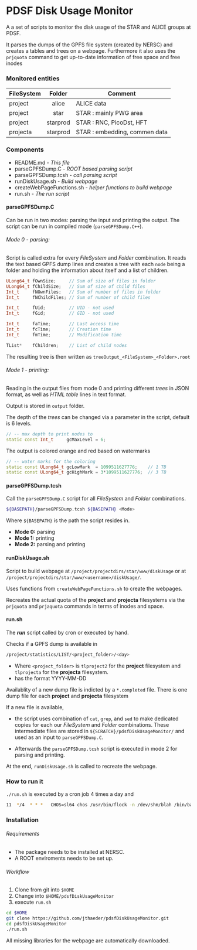 # PDSF Disk Usage Monitor

A a set of scripts to monitor the disk usage of the STAR and ALICE groups at PDSF.

It parses the dumps of the GPFS file system (created by NERSC) and creates a tables and trees on a webpage. Furthermore it also uses the `prjquota` command to get up-to-date information of free space and free inodes

### Monitored entities

| FileSystem | Folder | Comment |
| --- | :---:| --- |
| project | alice | ALICE data |
| project | star | STAR : mainly PWG area|
| project | starprod | STAR : RNC, PicoDst, HFT |
| projecta | starprod | STAR : embedding, commen data |

### Components
* README.md           - *This file*
* parseGPFSDump.C     - *ROOT based parsing script*
* parseGPFSDump.tcsh  - *call parsing script*
* runDiskUsage.sh     - *Build webpage*
* createWebPageFunctions.sh - *helper functions to build webpage*
* run.sh              - *The run script*

#### parseGPFSDump.C

Can be run in two modes: parsing the input and printing the output. The script can be run in compiled mode (`parseGPFSDump.C++`).

###### Mode 0 - parsing:
Script is called extra for every *FileSystem* and *Folder* combination. It reads the text based GPFS dump lines and creates a tree with each `node` being a folder and holding the information about itself and a list of children.

```C++
ULong64_t fOwnSize;     // Sum of size of files in folder
ULong64_t fChildSize;   // Sum of size of child files
Int_t     fNOwnFiles;   // Sum of number of files in folder
Int_t     fNChildFiles; // Sum of number of child files

Int_t     fUid;         // UID - not used
Int_t     fGid;         // GID - not used

Int_t     faTime;       // Last access time
Int_t     fcTime;       // Creation time
Int_t     fmTime;       // Modification time

TList*    fChildren;    // List of child nodes
```

The resulting tree is then written as
`treeOutput_<FileSystem>_<Folder>.root`

###### Mode 1 - printing:

Reading in the output files from mode 0 and printing
different *trees* in JSON format, as well as *HTML table <tr>* lines in text format.

Output is stored in `output` folder.

The depth of the *trees* can be changed via a parameter in the script, default is 6 levels.

```C++
// -- max depth to print nodes to
static const Int_t     gcMaxLevel = 6;
```

The output is colored orange and red based on watermarks

```C++
// -- water marks for the coloring                       
static const ULong64_t gcLowMark  = 1099511627776;    // 1 TB
static const ULong64_t gcHighMark = 3*1099511627776;  // 3 TB    
```
#### parseGPFSDump.tcsh

Call the `parseGPFSDump.C` script for all *FileSystem* and *Folder* combinations.

```BASH
${BASEPATH}/parseGPFSDump.tcsh ${BASEPATH} <Mode>
```
Where `${BASEPATH}` is the path the script resides in.

* **Mode 0:** parsing
* **Mode 1:** printing
* **Mode 2:** parsing and printing

#### runDiskUsage.sh

Script to build webpage at `/project/projectdirs/star/www/diskUsage` or at
`/project/projectdirs/star/www/<username>/diskUsage/`.

Uses functions from `createWebPageFunctions.sh` to create the webpages.

Recreates the actual quota of the **project** and **projecta** filesystems via the `prjquota` and `prjaquota` commands in terms of inodes and space.

#### run.sh
The ***run*** script called by cron or executed by hand.

Checks if a GPFS dump is available in

```BASH
/project/statistics/LIST/<project_folder>/<day>
```
* Where `<project_folder>` is `tlproject2` for the **project** filesystem and `tlprojecta` for the  **projecta** filesystem.
* <day> has the format YYYY-MM-DD

Availablity of a new dump file is indicted by a  `*.completed` file. There is one dump file for each **project** and **projecta** filesystem

If a new file is available,
* the script uses combination of `cat`, `grep`, and `sed` to make dedicated copies for each our *FileSystem* and *Folder* combinations. These intermediate files are stored in `${SCRATCH}/pdsfDiskUsageMonitor/` and used as an input to `parseGPFSDump.C`.

* Afterwards the `parseGPFSDump.tcsh` script is executed in mode 2 for parsing and printing.

At the end, `runDiskUsage.sh` is called to recreate the webpage.


### How to run it

`./run.sh` is executed by a cron job 4 times a day and

```BASH
11  */4  * * *   CHOS=sl64 chos /usr/bin/flock -n /dev/shm/blah /bin/bash -l $HOME/pdsfDiskUsageMonitor/run.sh
```
### Installation

###### Requirements
* The package needs to be installed at NERSC.
* A ROOT enviroments needs to be set up.

###### Workflow

1. Clone from git into `$HOME`
2. Change into `$HOME/pdsfDiskUsageMonitor`
3. execute `run.sh`

```BASH
cd $HOME
git clone https://github.com/jthaeder/pdsfDiskUsageMonitor.git  
cd pdsfDiskUsageMonitor
./run.sh
```

All missing libraries for the webpage are automatically downloaded.
